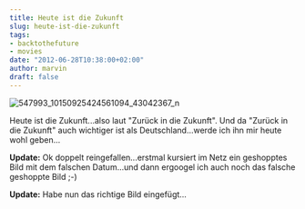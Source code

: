 ```yaml
---
title: Heute ist die Zukunft
slug: heute-ist-die-zukunft
tags:
- backtothefuture
- movies
date: "2012-06-28T10:38:00+02:00"
author: marvin
draft: false
---
```

![547993_10150925424561094_43042367_n](/images/547993_10150925424561094_43042367_n.jpg)

Heute ist die Zukunft...also laut "Zurück in die Zukunft". Und da
"Zurück in die Zukunft" auch wichtiger ist als Deutschland...werde ich
ihn mir heute wohl geben...

**Update:** Ok doppelt reingefallen...erstmal kursiert im Netz ein
geshopptes Bild mit dem falschen Datum...und dann ergoogel ich auch noch
das falsche geshoppte Bild ;-)

**Update:** Habe nun das richtige Bild eingefügt...